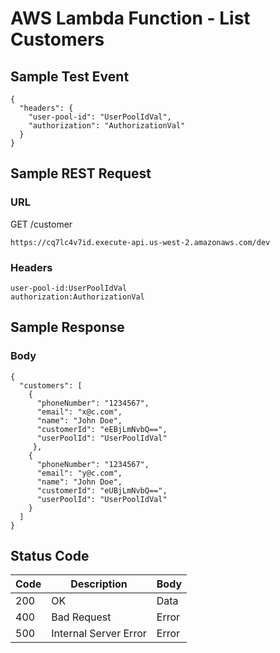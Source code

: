 # AWS Lambda Function - List Customers

## Sample Test Event
```
{
  "headers": {
    "user-pool-id": "UserPoolIdVal",
    "authorization": "AuthorizationVal"
  }
}
```

## Sample REST Request
### URL
GET /customer
```
https://cq7lc4v7id.execute-api.us-west-2.amazonaws.com/dev
```
### Headers
```
user-pool-id:UserPoolIdVal
authorization:AuthorizationVal
```

## Sample Response
### Body
```
{
  "customers": [
    {
      "phoneNumber": "1234567",
      "email": "x@c.com",
      "name": "John Doe",
      "customerId": "eEBjLmNvbQ==",
      "userPoolId": "UserPoolIdVal"
     },
    {
      "phoneNumber": "1234567",
      "email": "y@c.com",
      "name": "John Doe",
      "customerId": "eUBjLmNvbQ==",
      "userPoolId": "UserPoolIdVal"
    }
  ]
}
```
## Status Code
Code | Description | Body
------------ | ------------- | -----------
200 | OK | Data       
400 | Bad Request | Error
500 | Internal Server Error |Error
